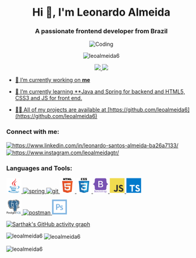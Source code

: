 <h1 align="center">Hi 👋, I'm Leonardo Almeida</h1>
<h3 align="center">A passionate frontend developer from Brazil</h3>

<div align="center">
<img alt="Coding" width="400" src="https://i.pinimg.com/originals/50/83/e0/5083e0a2a7dcaae07c142e8b87036a27.gif">
</div>

<p align="center"> <img src="https://komarev.com/ghpvc/?username=leoalmeida6&label=Profile%20views&color=0e75b6&style=flat" alt="leoalmeida6" /> </p>

<div align="center">
  <a href="https://github.com/leoalmeida6">
  <img height="180em" src="https://github-readme-stats.vercel.app/api?username=leoalmeida6&show_icons=true&theme=dracula&include_all_commits=true&count_private=true"/>
  <img height="180em" src="https://github-readme-stats.vercel.app/api/top-langs/?username=leoalmeida6&layout=compact&langs_count=7&theme=dracula"/>
</div>

- 🔭 I’m currently working on **me**

- 🌱 I’m currently learning **Java and Spring for backend and HTML5, CSS3 and JS for front end.
- 👨‍💻 All of my projects are available at [https://github.com/leoalmeida6](https://github.com/leoalmeida6)

<h3 align="left">Connect with me:</h3>
<p align="left">
<a href="https://linkedin.com/in/https://www.linkedin.com/in/leonardo-santos-almeida-ba26a7133/" target="blank"><img align="center" src="https://raw.githubusercontent.com/rahuldkjain/github-profile-readme-generator/master/src/images/icons/Social/linked-in-alt.svg" alt="https://www.linkedin.com/in/leonardo-santos-almeida-ba26a7133/" height="30" width="40" /></a>
<a href="https://instagram.com/https://www.instagram.com/leoalmeidagtr/" target="blank"><img align="center" src="https://raw.githubusercontent.com/rahuldkjain/github-profile-readme-generator/master/src/images/icons/Social/instagram.svg" alt="https://www.instagram.com/leoalmeidagtr/" height="30" width="40" /></a>
</p>

<h3 align="left">Languages and Tools:</h3>
<p align="left"> 

 <a href="https://www.java.com" target="_blank" rel="noreferrer"> <img src="https://raw.githubusercontent.com/devicons/devicon/master/icons/java/java-original.svg" alt="java" width="40" height="40"/> </a> <a href="https://spring.io/" target="_blank" rel="noreferrer"> <img src="https://www.vectorlogo.zone/logos/springio/springio-icon.svg" alt="spring" width="40" height="40"/> </a> <a href="https://git-scm.com/" target="_blank" rel="noreferrer"> <img src="https://www.vectorlogo.zone/logos/git-scm/git-scm-icon.svg" alt="git" width="40" height="40"/> </a> <a href="https://www.w3.org/html/" target="_blank" rel="noreferrer"> <img src="https://raw.githubusercontent.com/devicons/devicon/master/icons/html5/html5-original-wordmark.svg" alt="html5" width="40" height="40"/> </a> <a href="https://www.w3schools.com/css/" target="_blank" rel="noreferrer"> <img src="https://raw.githubusercontent.com/devicons/devicon/master/icons/css3/css3-original-wordmark.svg" alt="css3" width="40" height="40"/> </a> <a href="https://getbootstrap.com" target="_blank" rel="noreferrer"> <img src="https://raw.githubusercontent.com/devicons/devicon/master/icons/bootstrap/bootstrap-plain-wordmark.svg" alt="bootstrap" width="40" height="40"/> </a> <a href="https://developer.mozilla.org/en-US/docs/Web/JavaScript" target="_blank" rel="noreferrer"> <img src="https://raw.githubusercontent.com/devicons/devicon/master/icons/javascript/javascript-original.svg" alt="javascript" width="40" height="40"/> </a> <a href="https://www.typescriptlang.org/" target="_blank" rel="noreferrer"> <img src="https://raw.githubusercontent.com/devicons/devicon/master/icons/typescript/typescript-original.svg" alt="typescript" width="40" height="40"/> </a> </p> <a href="https://www.postgresql.org" target="_blank" rel="noreferrer"> <img src="https://raw.githubusercontent.com/devicons/devicon/master/icons/postgresql/postgresql-original-wordmark.svg" alt="postgresql" width="40" height="40"/> </a> <a href="https://postman.com" target="_blank" rel="noreferrer"> <img src="https://www.vectorlogo.zone/logos/getpostman/getpostman-icon.svg" alt="postman" width="40" height="40"/> </a> <a href="https://www.photoshop.com/en" target="_blank" rel="noreferrer"> <img src="https://raw.githubusercontent.com/devicons/devicon/master/icons/photoshop/photoshop-line.svg" alt="photoshop" width="40" height="40"/> </a>

 [![Sarthak's GitHub activity graph](https://activity-graph.herokuapp.com/graph?username=leoalmeida6&&theme=xcode)](https://github.com/rishavchanda)

<p><img align="left" src="https://github-readme-stats.vercel.app/api/top-langs?username=leoalmeida6&show_icons=true&locale=en&layout=compact&theme=tokyonight" alt="leoalmeida6" /></p>

<p>&nbsp;<img align="center" src="https://github-readme-stats.vercel.app/api?username=leoalmeida6&show_icons=true&locale=en&theme=tokyonight" alt="leoalmeida6" /></p>

<p><img align="center" src="https://github-readme-streak-stats.herokuapp.com/?user=leoalmeida6&&theme=tokyonight" alt="leoalmeida6" /></p>
